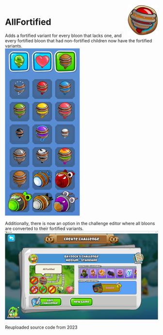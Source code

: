 <img align="right" height="100" alt="Icon" src="Icon.png"/>

# AllFortified
 Adds a fortified variant for every bloon that lacks one, and every fortified bloon that had non-fortified children now have the fortified variants.\
 ![Fortified Bloon Menu](fortified%20bloon%20menu.png)
 
 Additionally, there is now an option in the challenge editor where all bloons are converted to their fortified variants.\
 ![All Fortified Challenge Modifier](all%20fortified%20challenge.png)

Reuploaded source code from 2023
